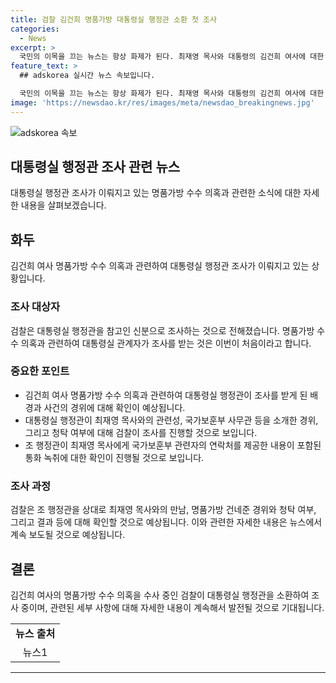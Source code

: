 ```yaml
---
title: 검찰 김건희 명품가방 대통령실 행정관 소환 첫 조사
categories:
  - News
excerpt: >
  국민의 이목을 끄는 뉴스는 항상 화제가 된다. 최재영 목사와 대통령의 김건희 여사에 대한 수사, 그리고 관련된 핵심 인물들의 이야기가 이어지고 있다. 검찰이 대통령실 행정관을 조사하는 등 사건의 전말이 터져나오고 있는 가운데, 최 목사의 주장과 통화 녹취 내용이 주목받고 있다. 명품가방을 건네고 연락한 경위와 그에 따른 결과 등이 수사될 것으로 보인다. 클릭해서 자세한 내용을 확인해보자.
feature_text: >
  ## adskorea 실시간 뉴스 속보입니다.

  국민의 이목을 끄는 뉴스는 항상 화제가 된다. 최재영 목사와 대통령의 김건희 여사에 대한 수사, 그리고 관련된 핵심 인물들의 이야기가 이어지고 있다. 검찰이 대통령실 행정관을 조사하는 등 사건의 전말이 터져나오고 있는 가운데, 최 목사의 주장과 통화 녹취 내용이 주목받고 있다. 명품가방을 건네고 연락한 경위와 그에 따른 결과 등이 수사될 것으로 보인다. 클릭해서 자세한 내용을 확인해보자.
image: 'https://newsdao.kr/res/images/meta/newsdao_breakingnews.jpg'
---
```


<p><img src="https://newsdao.kr/res/images/meta/newsdao_breakingnews.jpg" alt="adskorea 속보" /></p>

<h2 data-ke-size="size26">대통령실 행정관 조사 관련 뉴스</h2>

<p data-ke-size="size16">대통령실 행정관 조사가 이뤄지고 있는 명품가방 수수 의혹과 관련한 소식에 대한 자세한 내용을 살펴보겠습니다.</p>

<h2>화두</h2>

<p data-ke-size="size16">김건희 여사 명품가방 수수 의혹과 관련하여 대통령실 행정관 조사가 이뤄지고 있는 상황입니다.</p>

<h3>조사 대상자</h3>

<p data-ke-size="size16">검찰은 대통령실 행정관을 참고인 신분으로 조사하는 것으로 전해졌습니다. 명품가방 수수 의혹과 관련하여 대통령실 관계자가 조사를 받는 것은 이번이 처음이라고 합니다.</p>

<h3>중요한 포인트</h3>

<ul>
  <li>김건희 여사 명품가방 수수 의혹과 관련하여 대통령실 행정관이 조사를 받게 된 배경과 사건의 경위에 대해 확인이 예상됩니다.</li>
  <li>대통령실 행정관이 최재영 목사와의 관련성, 국가보훈부 사무관 등을 소개한 경위, 그리고 청탁 여부에 대해 검찰이 조사를 진행할 것으로 보입니다.</li>
  <li>조 행정관이 최재영 목사에게 국가보훈부 관련자의 연락처를 제공한 내용이 포함된 통화 녹취에 대한 확인이 진행될 것으로 보입니다.</li>
</ul>

<h3>조사 과정</h3>

<p data-ke-size="size16">검찰은 조 행정관을 상대로 최재영 목사와의 만남, 명품가방 건네준 경위와 청탁 여부, 그리고 결과 등에 대해 확인할 것으로 예상됩니다. 이와 관련한 자세한 내용은 뉴스에서 계속 보도될 것으로 예상됩니다.</p>

<h2>결론</h2>

<p data-ke-size="size16">김건희 여사의 명품가방 수수 의혹을 수사 중인 검찰이 대통령실 행정관을 소환하여 조사 중이며, 관련된 세부 사항에 대해 자세한 내용이 계속해서 발전될 것으로 기대됩니다.</p>

<table>
  <tr>
    <td style="text-align: center; height: 17px;"><b>뉴스 출처</b></td>
  </tr>
  <tr>
    <td style="text-align: center; height: 17px;">뉴스1</td>
  </tr>
</table>

<hr>

